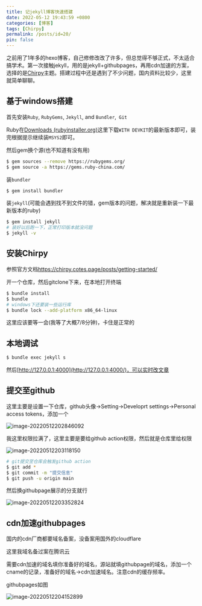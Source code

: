 ```yaml
---
title: 记jekyll博客快速搭建
date: 2022-05-12 19:43:59 +0800
categories: [博客]
tags: [Chirpy]
permalink: /posts/id=20/
pin: false
---
```


之前用了1年多的hexo博客，自己修修改改了许多，但总觉得不够正式，不太适合搞学术。第一次接触jekyll，用的是jekyll+githubpages，再用cdn加速的方案，选择的是[Chirpy](https://github.com/cotes2020/jekyll-theme-chirpy)主题。搭建过程中还是遇到了不少问题，国内资料比较少，这里就简单聊聊。

## 基于windows搭建

首先安装`Ruby`, `RubyGems`, `Jekyll`, and `Bundler`,` Git`

Ruby在[Downloads (rubyinstaller.org)](https://rubyinstaller.org/downloads/)这里下载`WITH DEVKIT`的最新版本即可，装完根据提示继续装`MSYS2`即可。

然后gem换个源(也不知道有没有用)

```bash
$ gem sources --remove https://rubygems.org/
$ gem source -a https://gems.ruby-china.com/
```

装`bundler`

```bash
$ gem install bundler 
```

装`jekyll`(可能会遇到找不到文件的错，gem版本的问题，解决就是重新装一下最新版本的ruby)

```bash
$ gem install jekyll
# 装好以后跑一下，正常打印版本就没问题
$ jekyll -v
```

## 安装Chirpy

参照官方文档<https://chirpy.cotes.page/posts/getting-started/>

开一个仓库，然后gitclone下来，在本地打开终端

```bash
$ bundle install
$ bundle
# windows下还要装一些运行库
$ bundle lock --add-platform x86_64-linux
```

这里应该要等一会(我等了大概7/8分钟)，卡住是正常的

## 本地调试

```bash
$ bundle exec jekyll s
```

然后[http://127.0.0.1:4000](http://127.0.0.1:4000/)，可以实时改文章

## 提交至github

这里主要是设置一下仓库，github头像->Setting->Developrt settings->Personal access tokens，添加一个

![image-20220512202846092](https://e4l4pic.oss-cn-beijing.aliyuncs.com/img/image-20220512202846092.png)

我这里权限拉满了，这里主要是要给github action权限，然后就是仓库里给权限

![image-20220512203118150](https://e4l4pic.oss-cn-beijing.aliyuncs.com/img/image-20220512203118150.png)

```bash
# git提交至仓库会触发github action
$ git add *
$ git commit -m "提交信息"
$ git push -u origin main
```

然后换githubpage展示的分支就行

![image-20220512203352824](https://e4l4pic.oss-cn-beijing.aliyuncs.com/img/image-20220512203352824.png)

## cdn加速githubpages

国内的cdn厂商都要域名备案，没备案用国外的cloudflare

这里我域名备过案在腾讯云

需要cdn加速的域名填你准备好的域名，源站就填githubpage的域名，添加一个cname的记录，准备好的域名->cdn加速域名。注意cdn的缓存频率。

githubpages如图

![image-20220512204152899](https://e4l4pic.oss-cn-beijing.aliyuncs.com/img/image-20220512204152899.png)

